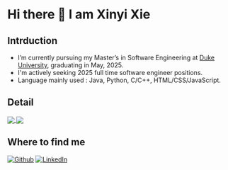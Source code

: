 # Hi there 👋 I am Xinyi Xie

## Intrduction

-  I’m currently pursuing my Master’s in Software Engineering at [Duke University](https://duke.edu/), graduating in May, 2025.
- I'm actively seeking 2025 full time software engineer positions.
- Language mainly used : Java, Python, C/C++, HTML/CSS/JavaScript.


## Detail

<a href="https://github.com/xxyen">
  <img align="center" src="https://github-readme-stats.vercel.app/api?username=xxyen&show_icons=true&theme=blueberry&hide=issues" />
</a>
<a href="https://github.com/xxyen">
  <img align="center" src="https://github-readme-stats.vercel.app/api/top-langs/?username=xxyen&layout=compact&theme=blueberry" />
</a>

<!-- &hide=javascript,html -->

## Where to find me
<p><a href="https://github.com/xxyen" target="_blank"><img alt="Github" src="https://img.shields.io/badge/GitHub-%2312100E.svg?&style=for-the-badge&logo=Github&logoColor=white" /></a> 
  <a href="https://www.linkedin.com/in/xinyixie23" target="_blank"><img alt="LinkedIn" src="https://img.shields.io/badge/linkedin-%230077B5.svg?&style=for-the-badge&logo=linkedin&logoColor=white" /></a> 
</p>
